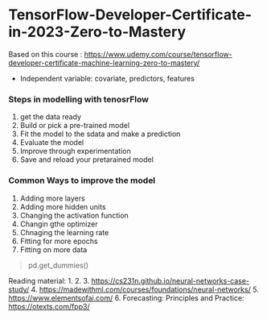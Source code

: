 # TensorFlow-Developer-Certificate-in-2023-Zero-to-Mastery
Based on this course : https://www.udemy.com/course/tensorflow-developer-certificate-machine-learning-zero-to-mastery/


* Independent variable: covariate, predictors, features

### Steps in  modelling with tenosrFlow
1. get the data ready
2. Build or pick a pre-trained model
3. Fit the model to the sdata and make a prediction
4. Evaluate the model
5. Improve through experimentation
6. Save and reload your pretarained model


### Common Ways to improve the model
1. Adding more layers
2. Adding more hidden units
3. Changing the activation function
4. Changin gthe optimizer
5. Chnaging the learning rate
6. Fitting for more epochs
7. Fitting on more data


> pd.get_dummies()


Reading material:
1. 
2.
3. https://cs231n.github.io/neural-networks-case-study/
4. https://madewithml.com/courses/foundations/neural-networks/
5. https://www.elementsofai.com/
6. Forecasting: Principles and Practice: https://otexts.com/fpp3/




